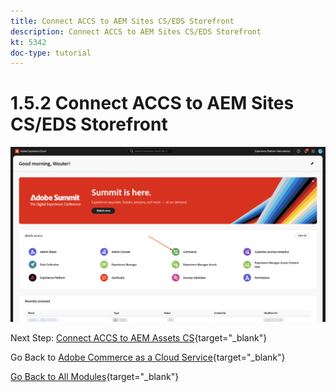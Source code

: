 ```yaml
---
title: Connect ACCS to AEM Sites CS/EDS Storefront
description: Connect ACCS to AEM Sites CS/EDS Storefront
kt: 5342
doc-type: tutorial
---
```

# 1.5.2 Connect ACCS to AEM Sites CS/EDS Storefront

![ACCS+AEM Sites](./images/accsaemsites1.png)

Next Step: [Connect ACCS to AEM Assets CS](./ex3.md){target="_blank"}

Go Back to [Adobe Commerce as a Cloud Service](./accs.md){target="_blank"}

[Go Back to All Modules](./../../../overview.md){target="_blank"}
